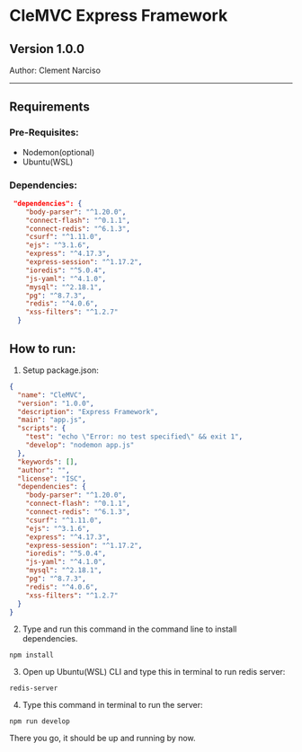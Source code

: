 # CleMVC Express Framework
## Version 1.0.0
Author: Clement Narciso
**************************

## Requirements 


### Pre-Requisites:

- Nodemon(optional)
- Ubuntu(WSL)

### Dependencies:

``` json
 "dependencies": {
    "body-parser": "^1.20.0",
    "connect-flash": "^0.1.1",
    "connect-redis": "^6.1.3",
    "csurf": "^1.11.0",
    "ejs": "^3.1.6",
    "express": "^4.17.3",
    "express-session": "^1.17.2",
    "ioredis": "^5.0.4",
    "js-yaml": "^4.1.0",
    "mysql": "^2.18.1",
    "pg": "^8.7.3",
    "redis": "^4.0.6",
    "xss-filters": "^1.2.7"
  }
```

## How to run:
1. Setup package.json:
``` json
{
  "name": "CleMVC",
  "version": "1.0.0",
  "description": "Express Framework",
  "main": "app.js",
  "scripts": {
    "test": "echo \"Error: no test specified\" && exit 1",
    "develop": "nodemon app.js"
  },
  "keywords": [],
  "author": "",
  "license": "ISC",
  "dependencies": {
    "body-parser": "^1.20.0",
    "connect-flash": "^0.1.1",
    "connect-redis": "^6.1.3",
    "csurf": "^1.11.0",
    "ejs": "^3.1.6",
    "express": "^4.17.3",
    "express-session": "^1.17.2",
    "ioredis": "^5.0.4",
    "js-yaml": "^4.1.0",
    "mysql": "^2.18.1",
    "pg": "^8.7.3",
    "redis": "^4.0.6",
    "xss-filters": "^1.2.7"
  }
}
``` 

2. Type and run this command in the command line to install dependencies.
``` 
npm install
```

3. Open up Ubuntu(WSL) CLI and type this in terminal to run redis server: 
``` 
redis-server
```

4. Type this command in terminal to run the server: 
``` 
npm run develop
```

There you go, it should be up and running by now.
